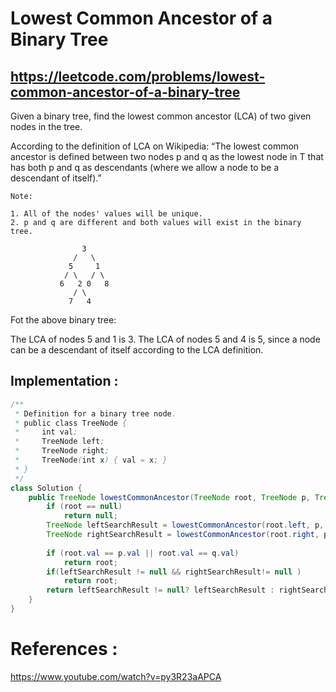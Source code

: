 # Lowest Common Ancestor of a Binary Tree
## https://leetcode.com/problems/lowest-common-ancestor-of-a-binary-tree

Given a binary tree, find the lowest common ancestor (LCA) of two given nodes in the tree.

According to the definition of LCA on Wikipedia: “The lowest common ancestor is defined between two nodes p and q as the lowest node in T that has both p and q as descendants (where we allow a node to be a descendant of itself).”

```
Note:

1. All of the nodes' values will be unique.
2. p and q are different and both values will exist in the binary tree.
```

```
                3
              /   \
             5     1
            / \   / \
           6   2 0   8
              / \
             7   4
```
Fot the above binary tree: 

The LCA of nodes 5 and 1 is 3.
The LCA of nodes 5 and 4 is 5, since a node can be a descendant of itself according to the LCA definition.

## Implementation :

```java
/**
 * Definition for a binary tree node.
 * public class TreeNode {
 *     int val;
 *     TreeNode left;
 *     TreeNode right;
 *     TreeNode(int x) { val = x; }
 * }
 */
class Solution {
    public TreeNode lowestCommonAncestor(TreeNode root, TreeNode p, TreeNode q) {
        if (root == null)
            return null;
        TreeNode leftSearchResult = lowestCommonAncestor(root.left, p, q);
        TreeNode rightSearchResult = lowestCommonAncestor(root.right, p, q);
        
        if (root.val == p.val || root.val == q.val)
            return root;
        if(leftSearchResult != null && rightSearchResult!= null )
            return root;
        return leftSearchResult != null? leftSearchResult : rightSearchResult;
    }
}
```

# References :
https://www.youtube.com/watch?v=py3R23aAPCA

